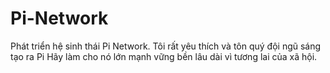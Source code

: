 # Pi-Network
Phát triển hệ sinh thái Pi Network.
Tôi rất yêu thích và tôn quý đội ngũ sáng tạo ra Pi 
Hãy làm cho nó lớn mạnh vững bền lâu dài vì tương lai của xã hội.
